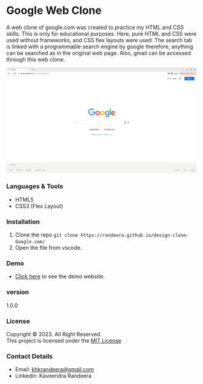 # Google Web Clone
A web clone of google.com was created to practice my HTML and CSS skills. This is only for educational purposes. Here, pure HTML and CSS were used without frameworks, and CSS flex layouts were used. The search tab is linked with a programmable search engine by google therefore, anything can be searched as in the original web page. Also, gmail can be accessed through this web clone. <br>

![plot](/img/screen-shot-1.png)

### Languages & Tools
* HTML5
* CSS3 (Flex Layout)

### Installation

1. Clone the repo `git clone https://randeera.github.io/design-clone-Google.com/`
2. Open the file from vscode. 

### Demo

* [Click here](https://randeera.github.io/design-clone-Google.com/) to see the demo website.

### version
1.0.0

### License
Copyright &copy; 2023. All Right Reserved.<br>
This project is licensed under the [MIT License](LICENSE.txt)

### Contact Details

* Email: khkrandeera@gmail.com
* Linkedin: Kaveendra Randeera